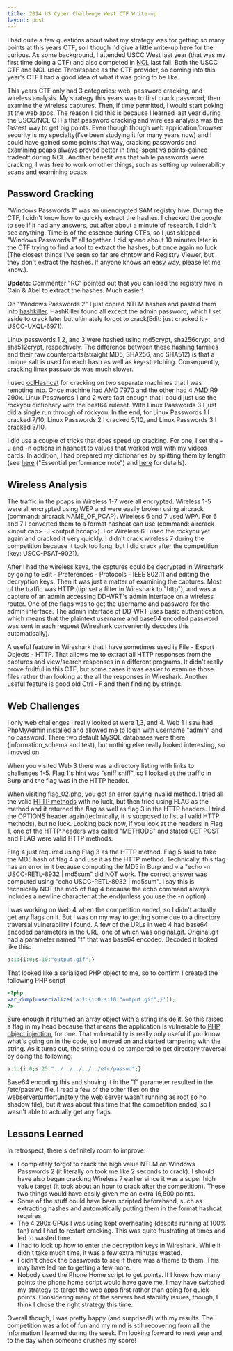 ```yaml
---
title: 2014 US Cyber Challenge West CTF Write-up
layout: post
---
```


I had quite a few questions about what my strategy was for getting so many points at this years CTF, so I though I'd give a little write-up here for the curious.  As some background, I attended USCC West last year (that was my first time doing a CTF) and also competed in [NCL](http://www.nationalcyberleague.org/index.shtml) last fall.  Both the USCC CTF and NCL used Threatspace as the CTF provider, so coming into this year's CTF I had a good idea of what it was going to be like.

This years CTF only had 3 categories: web, password cracking, and wireless analysis.  My strategy this years was to first crack password, then examine the wireless captures.  Then, if time permitted, I would start poking at the web apps.  The reason I did this is because I learned last year during the USCC/NCL CTFs that password cracking and wireless analysis was the fastest way to get big points.  Even though though web application/browser security is my specialty(I've been studying it for many years now) and I could have gained some points that way, cracking passwords and examining pcaps always proved better in time-spent vs points-gained tradeoff during NCL.  Another benefit was that while passwords were cracking, I was free to work on other things, such as setting up vulnerability scans and examining pcaps.

Password Cracking
-----------------

"Windows Passwords 1" was an unencrypted SAM registry hive.  During the CTF, I didn't know how to quickly extract the hashes.  I checked the google to see if it had any answers, but after about a minute of research, I didn't see anything.  Time is of the essence during CTFs, so I just skipped "Windows Passwords 1" all together.  I did spend about 10 minutes later in the CTF trying to find a tool to extract the hashes, but once again no luck (The closest things I've seen so far are chntpw and Registry Viewer, but they don't extract the hashes.  If anyone knows an easy way, please let me know.).

**Update:** Commenter "RC" pointed out that you can load the registry hive in Cain & Abel to extract the hashes.  Much easier!

On "Windows Passwords 2" I just copied NTLM hashes and pasted them into [hashkiller](http://www.hashkiller.co.uk/ntlm-decrypter.aspx).  HashKiller found all except the admin password, which I set aside to crack later but ultimately forgot to crack(Edit: just cracked it - USCC-UXQL-6971).

Linux passwords 1,2, and 3 were hashed using md5crypt, sha256crypt, and sha512crypt, respectively.  The difference between these hashing families and their raw counterparts(straight MD5, SHA256, and SHA512) is that a unique salt is used for each hash as well as key-stretching.  Consequently, cracking linux passwords was much slower.

I used [oclHashcat](http://hashcat.net/oclhashcat/) for cracking on two separate machines that I was remoting into.  Once machine had AMD 7970 and the other had 4 AMD R9 290x.  Linux Passwords 1 and 2 were fast enough that I could just use the rockyou dictionary with the best64 ruleset.  WIth Linux Passwords 3 I just did a single run through of rockyou.  In the end, for Linux Passwords 1 I cracked 7/10, Linux Passwords 2 I cracked 5/10, and Linux Passwords 3 I cracked 3/10. 

I did use a couple of tricks that does speed up cracking.  For one, I set the -u and -n options in hashcat to values that worked well with my videos cards.  In addition, I had prepared my dictionaries by splitting them by length (see [here](https://hashcat.net/forum/thread-2543.html) ("Essential performance note") and [here](http://hashcat.net/wiki/doku.php?id=hashcat_utils#splitlen) for details).

Wireless Analysis
-----------------

The traffic in the pcaps in Wireless 1-7 were all encrypted.  Wireless 1-5 were all encrypted using WEP and were easily broken using aircrack (command: aircrack NAME_OF_PCAP).  Wireless 6 and 7 used WPA.  For 6 and 7 I converted them to a format hashcat can use (command: aircrack <input.cap> -J <output.hccap>).  For Wireless 6 I used the rockyou yet again and cracked it very quickly.  I didn't crack wireless 7 during the competition because it took too long, but I did crack after the competition (key: USCC-PSAT-9021).

After I had the wireless keys, the captures could be decrypted in Wireshark by going to Edit - Preferences - Protocols - IEEE 802.11 and editing the decryption keys.  Then it was just a matter of examining the captures.  Most of the traffic was HTTP (tip: set a filter in Wireshark to "http"), and was a capture of an admin accessing DD-WRT's admin interface on a wireless router.  One of the flags was to get the username and password for the admin interface.  The admin interface of DD-WRT uses basic authentication, which means that the plaintext username and base64 encoded password was sent in each request (Wireshark conveniently decodes this automatically).  

A useful feature in Wireshark that I have sometimes used is File - Export Objects - HTTP.  That allows me to extract all HTTP responses from the captures and view/search responses in a different programs.  It didn't really prove fruitful in this CTF, but some cases it was easier to examine those files rather than looking at the all the responses in Wireshark.  Another useful feature is good old Ctrl - F and then finding by strings.

Web Challenges
--------------

I only web challenges I really looked at were 1,3, and 4.  Web 1 I saw had PhpMyAdmin installed and allowed me to login with username "admin" and no password.  There two default MySQL databases were there (information_schema and test), but nothing else really looked interesting, so I moved on.

When you visited Web 3 there was a directory listing with links to challenges 1-5.  Flag 1's hint was "sniff sniff", so I looked at the traffic in Burp and the flag was in the HTTP header.  

When visiting flag_02.php, you got an error saying invalid method.  I tried all the valid [HTTP methods](http://en.wikipedia.org/wiki/Hypertext_Transfer_Protocol#Request_methods) with no luck, but then tried using FLAG as the method and it returned the flag as well as flag 3 in the HTTP headers.  I tried the OPTIONS header again(technically, it is supposed to list all valid HTTP methods), but no luck.  Looking back now, if you look at the headers in Flag 1, one of the HTTP headers was called "METHODS" and stated GET POST and FLAG were valid HTTP methods.

Flag 4 just required using Flag 3 as the HTTP method.  Flag 5 said to take the MD5 hash of flag 4 and use it as the HTTP method.  Technically, this flag has an error in it because computing the MD5 in Burp and via "echo -n USCC-RETL-8932 | md5sum" did NOT work.  The correct answer was computed using "echo USCC-RETL-8932 | md5sum".  I say this is technically NOT the md5 of flag 4 because the echo command always includes a newline character at the end(unless you use the -n option).

I was working on Web 4 when the competition ended, so I didn't actually get any flags on it.  But I was on my way to getting some due to a directory traversal vulnerability I found.  A few of the URLs in web 4 had base64 encoded parameters in the URL, one of which was original.gif.  Original.gif had a parameter named "f" that was base64 encoded.  Decoded it looked like this:

```php
a:1:{i:0;s:10:"output.gif";}
```

That looked like a serialized PHP object to me, so to confirm I created the following PHP script

```php
<?php
var_dump(unserialize('a:1:{i:0;s:10:"output.gif";}'));
?>
```

Sure enough it returned an array object with a string inside it.  So this raised a flag in my head because that means the application is vulnerable to [PHP object injection](https://www.owasp.org/index.php/PHP_Object_Injection), for one.  That vulnerability is really only useful if you know what's going on in the code, so I moved on and started tampering with the string.  As it turns out, the string could be tampered to get directory traversal by doing the following:

```php
a:1:{i:0;s:25:"../../../../../etc/passwd";}
```

Base64 encoding this and shoving it in the "f" parameter resulted in the /etc/passwd file.  I read a few of the other files on the webserver(unfortunately the web server wasn't running as root so no shadow file), but it was about this time that the competition ended, so I wasn't able to actually get any flags.

Lessons Learned
---------------

In retrospect, there's definitely room to improve:

* I completely forgot to crack the high value NTLM on Windows Passwords 2 (it literally on took me like 2 seconds to crack).  I should have also began cracking Wireless 7 earlier since it was a super high value target (it took about an hour to crack after the competition).  These two things would have easily given me an extra 16,500 points.
* Some of the stuff could have been scripted beforehand, such as extracting hashes and automatically putting them in the format hashcat requires.
* The 4 290x GPUs I was using kept overheating (despite running at 100% fan) and I had to restart cracking.  This was quite frustrating at times and led to wasted time.
* I had to look up how to enter the decryption keys in Wireshark.  While it didn't take much time, it was a few extra minutes wasted.
* I didn't check the passwords to see if there was a theme to them.  This may have led me to getting a few more.
* Nobody used the Phone Home script to get points.  If I knew how many points the phone home script would have gave me, I may have switched my strategy to target the web apps first rather than going for quick points.  Considering many of the servers had stability issues, though, I think I chose the right strategy this time.

Overall though, I was pretty happy (and surprised!) with my results.  The competition was a lot of fun and my mind is still recovering from all the information I learned during the week.  I'm looking forward to next year and to the day when someone crushes my score!